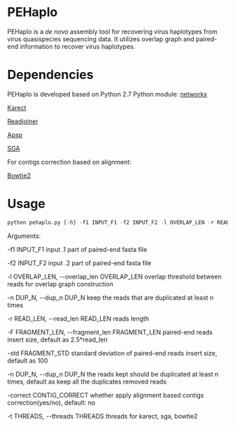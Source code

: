 # PEHaplo

PEHaplo is a _de novo_ assembly tool for recovering virus haplotypes from virus quasispecies sequencing data. It utilizes overlap graph and paired-end information to recover virus haplotypes.

# Dependencies
PEHaplo is developed based on Python 2.7
Python module: [networkx](https://networkx.github.io)

[Karect](https://github.com/aminallam/karect)

[Readjoiner](http://www.zbh.uni-hamburg.de/forschung/gi/software/readjoiner.html)

[Apsp](https://github.com/chjiao/Apsp)

[SGA](https://github.com/jts/sga)

For contigs correction based on alignment:

[Bowtie2](http://bowtie-bio.sourceforge.net/bowtie2/index.shtml)

# Usage
```python 
python pehaplo.py [-h] -f1 INPUT_F1 -f2 INPUT_F2 -l OVERLAP_LEN -r READ_LEN [-F FRAGMENT_LEN] [-std FRAGMENT_STD] [-n DUP_N] [-correct CONTIG_CORRECT] [-t THREADS]
```

Arguments:

  -f1 INPUT_F1          input .1 part of paired-end fasta file
  
  -f2 INPUT_F2          input .2 part of paired-end fasta file
  
  -l OVERLAP_LEN, --overlap_len OVERLAP_LEN
                        overlap threshold between reads for overlap graph construction
                        
  -n DUP_N, --dup_n DUP_N
                        keep the reads that are duplicated at least n times
                        
  -r READ_LEN, --read_len READ_LEN
                        reads length
                        
  -F FRAGMENT_LEN, --fragment_len FRAGMENT_LEN
                        paired-end reads insert size, default as 2.5*read_len
                        
  -std FRAGMENT_STD     standard deviation of paired-end reads insert size,
                        default as 100
                        
  -n DUP_N, --dup_n DUP_N
                        the reads kept should be duplicated at least n times,
                        default as keep all the duplicates removed reads
                        
  -correct CONTIG_CORRECT
                        whether apply alignment based contigs
                        correction(yes/no), default: no
                        
  -t THREADS, --threads THREADS
                        threads for karect, sga, bowtie2
